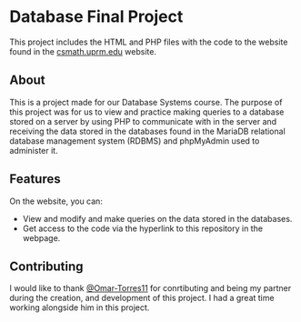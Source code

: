 # Database Final Project

This project includes the HTML and PHP files with the code to the website found in the [csmath.uprm.edu](https://csmath.uprm.edu/~omartg/Databases/index.html) website.

## About

This is a project made for our Database Systems course. The purpose of this project was for us to view and practice making queries to a database stored on a 
server by using PHP to communicate with in the server and receiving the data stored in the databases found in the MariaDB relational database management system 
(RDBMS) and phpMyAdmin used to administer it.

## Features

On the website, you can:
- View and modify and make queries on the data stored in the databases.
- Get access to the code via the hyperlink to this repository in the webpage.

## Contributing

I would like to thank [@Omar-Torres11](https://github.com/Omar-Torres11) for conrtibuting and being my partner during the creation, and development of this project. 
I had a great time working alongside him in this project.
